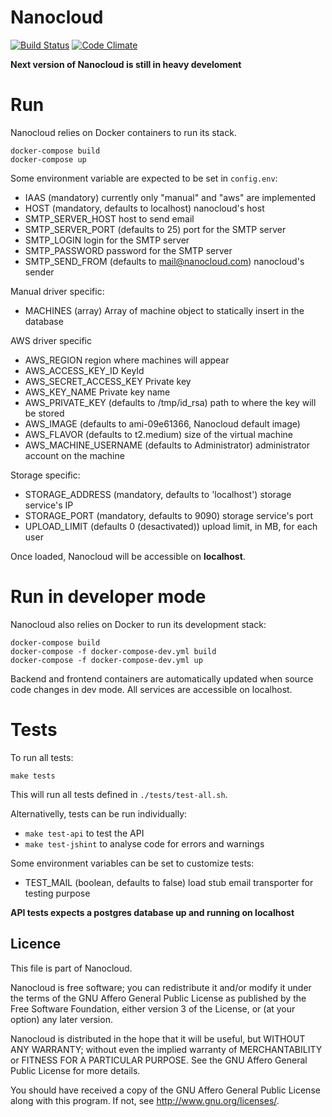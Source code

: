 # Nanocloud

[![Build Status](https://travis-ci.org/Nanocloud/nanocloud.svg?branch=master)](https://travis-ci.org/Nanocloud/nanocloud) [![Code Climate](https://codeclimate.com/github/Nanocloud/nanocloud/badges/gpa.svg)](https://codeclimate.com/github/Nanocloud/nanocloud)

**Next version of Nanocloud is still in heavy develoment**

# Run

Nanocloud relies on Docker containers to run its stack.

````
docker-compose build
docker-compose up
````

Some environment variable are expected to be set in `config.env`:
- IAAS (mandatory) currently only "manual" and "aws" are implemented
- HOST (mandatory, defaults to localhost) nanocloud's host 
- SMTP_SERVER_HOST host to send email
- SMTP_SERVER_PORT (defaults to 25) port for the SMTP server
- SMTP_LOGIN login for the SMTP server
- SMTP_PASSWORD password for the SMTP server
- SMTP_SEND_FROM (defaults to mail@nanocloud.com) nanocloud's sender

Manual driver specific:
- MACHINES (array) Array of machine object to statically insert in the database

AWS driver specific
- AWS_REGION region where machines will appear
- AWS_ACCESS_KEY_ID KeyId
- AWS_SECRET_ACCESS_KEY Private key
- AWS_KEY_NAME Private key name
- AWS_PRIVATE_KEY (defaults to /tmp/id_rsa) path to where the key will be stored
- AWS_IMAGE (defaults to ami-09e61366, Nanocloud default image)
- AWS_FLAVOR (defaults to t2.medium) size of the virtual machine
- AWS_MACHINE_USERNAME (defaults to Administrator) administrator account on the machine

Storage specific:
- STORAGE_ADDRESS (mandatory, defaults to 'localhost') storage service's IP
- STORAGE_PORT (mandatory, defaults to 9090) storage service's port
- UPLOAD_LIMIT (defaults 0 (desactivated)) upload limit, in MB, for each user

Once loaded, Nanocloud will be accessible on **localhost**.

# Run in developer mode

Nanocloud also relies on Docker to run its development stack:

````
docker-compose build
docker-compose -f docker-compose-dev.yml build
docker-compose -f docker-compose-dev.yml up
````

Backend and frontend containers are automatically updated when source code changes in dev mode.
All services are accessible on localhost.

# Tests

To run all tests:

````
make tests
````

This will run all tests defined in `./tests/test-all.sh`.

Alternativelly, tests can be run individually:

- `make test-api` to test the API
- `make test-jshint` to analyse code for errors and warnings

Some environment variables can be set to customize tests:
- TEST_MAIL (boolean, defaults to false) load stub email transporter for testing purpose

**API tests expects a postgres database up and running on localhost**

## Licence

This file is part of Nanocloud.

Nanocloud is free software; you can redistribute it and/or modify
it under the terms of the GNU Affero General Public License as
published by the Free Software Foundation, either version 3 of the
License, or (at your option) any later version.

Nanocloud is distributed in the hope that it will be useful,
but WITHOUT ANY WARRANTY; without even the implied warranty of
MERCHANTABILITY or FITNESS FOR A PARTICULAR PURPOSE.  See the
GNU Affero General Public License for more details.

You should have received a copy of the GNU Affero General Public License
along with this program.  If not, see <http://www.gnu.org/licenses/>.
